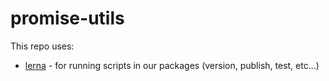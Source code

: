# promise-utils

This repo uses:

* [lerna](https://github.com/lerna/lerna) - for running scripts in our packages (version, publish, test, etc...)